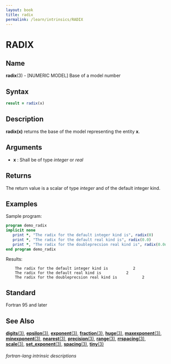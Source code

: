 ```yaml
---
layout: book
title: radix
permalink: /learn/intrinsics/RADIX
---
```

# RADIX
## __Name__

__radix__(3) - \[NUMERIC MODEL\] Base of a model number


## __Syntax__
```fortran
result = radix(x)
```
## __Description__

__radix(x)__ returns the base of the model representing the entity __x__.

## __Arguments__

  - __x__
    : Shall be of type _integer_ or _real_

## __Returns__

The return value is a scalar of type _integer_ and of the default integer
kind.

## __Examples__

Sample program:

```fortran
program demo_radix
implicit none
   print *, "The radix for the default integer kind is", radix(0)
   print *, "The radix for the default real kind is", radix(0.0)
   print *, "The radix for the doubleprecsion real kind is", radix(0.0d0)
end program demo_radix
```
  Results:
```text
    The radix for the default integer kind is           2
    The radix for the default real kind is           2
    The radix for the doubleprecsion real kind is           2
```

## __Standard__

Fortran 95 and later

## __See Also__

[__digits__(3)](DIGITS),
[__epsilon__(3)](EPSILON),
[__exponent__(3)](EXPONENT),
[__fraction__(3)](FRACTION),
[__huge__(3)](HUGE),
[__maxexponent__(3)](MAXEXPONENT),
[__minexponent__(3)](MINEXPONENT),
[__nearest__(3)](NEAREST),
[__precision__(3)](PRECISION),
[__range__(3)](RANGE),
[__rrspacing__(3)](RRSPACING),
[__scale__(3)](SCALE),
[__set\_exponent__(3)](SET_EXPONENT),
[__spacing__(3)](SPACING),
[__tiny__(3)](TINY)


###### fortran-lang intrinsic descriptions
